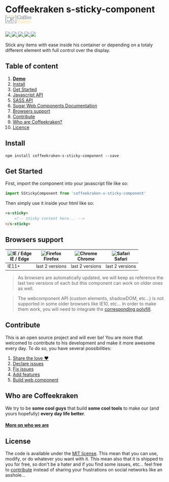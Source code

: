 # Coffeekraken s-sticky-component <img src=".resources/coffeekraken-logo.jpg" height="25px" />

<p>
	<a href="https://travis-ci.org/Coffeekraken/s-sticky-component">
		<img src="https://img.shields.io/travis/Coffeekraken/s-sticky-component.svg?style=flat-square" />
	</a>
	<a href="https://www.npmjs.com/package/coffeekraken-s-sticky-component">
		<img src="https://img.shields.io/npm/v/coffeekraken-s-sticky-component.svg?style=flat-square" />
	</a>
	<a href="https://github.com/coffeekraken/s-sticky-component/blob/master/LICENSE.txt">
		<img src="https://img.shields.io/npm/l/coffeekraken-s-sticky-component.svg?style=flat-square" />
	</a>
	<!-- <a href="https://github.com/coffeekraken/s-sticky-component">
		<img src="https://img.shields.io/npm/dt/coffeekraken-s-sticky-component.svg?style=flat-square" />
	</a>
	<a href="https://github.com/coffeekraken/s-sticky-component">
		<img src="https://img.shields.io/github/forks/coffeekraken/s-sticky-component.svg?style=social&label=Fork&style=flat-square" />
	</a>
	<a href="https://github.com/coffeekraken/s-sticky-component">
		<img src="https://img.shields.io/github/stars/coffeekraken/s-sticky-component.svg?style=social&label=Star&style=flat-square" />
	</a> -->
	<a href="https://twitter.com/coffeekrakenio">
		<img src="https://img.shields.io/twitter/url/http/coffeekrakenio.svg?style=social&style=flat-square" />
	</a>
	<a href="http://coffeekraken.io">
		<img src="https://img.shields.io/twitter/url/http/shields.io.svg?style=flat-square&label=coffeekraken.io&colorB=f2bc2b&style=flat-square" />
	</a>
</p>

Stick any items with ease inside his container or depending on a totaly different element with full control over the display.

## Table of content

1. **[Demo](http://components.coffeekraken.io/app/s-sticky-component)**
2. [Install](#readme-install)
3. [Get Started](#readme-get-started)
4. [Javascript API](doc/js)
5. [SASS API](doc/sass)
6. [Sugar Web Components Documentation](https://github.com/coffeekraken/sugar/blob/master/doc/webcomponent.md)
7. [Browsers support](#readme-browsers-support)
8. [Contribute](#readme-contribute)
9. [Who are Coffeekraken?](#readme-who-are-coffeekraken)
10. [Licence](#readme-license)

<a name="readme-install"></a>
## Install

```
npm install coffeekraken-s-sticky-component --save
```

<a name="readme-get-started"></a>
## Get Started

First, import the component into your javascript file like so:

```js
import SStickyComponent from 'coffeekraken-s-sticky-component'
```

Then simply use it inside your html like so:

```html
<s-sticky>
	<!-- sticky content here... -->
</s-sticky>
```

<a id="readme-browsers-support"></a>
## Browsers support

| <img src="https://raw.githubusercontent.com/godban/browsers-support-badges/master/src/images/edge.png" alt="IE / Edge" width="16px" height="16px" /></br>IE / Edge | <img src="https://raw.githubusercontent.com/godban/browsers-support-badges/master/src/images/firefox.png" alt="Firefox" width="16px" height="16px" /></br>Firefox | <img src="https://raw.githubusercontent.com/godban/browsers-support-badges/master/src/images/chrome.png" alt="Chrome" width="16px" height="16px" /></br>Chrome | <img src="https://raw.githubusercontent.com/godban/browsers-support-badges/master/src/images/safari.png" alt="Safari" width="16px" height="16px" /></br>Safari |
| --------- | --------- | --------- | --------- |
| IE11+ | last 2 versions| last 2 versions| last 2 versions

> As browsers are automatically updated, we will keep as reference the last two versions of each but this component can work on older ones as well.

> The webcomponent API (custom elements, shadowDOM, etc...) is not supported in some older browsers like IE10, etc... In order to make them work, you will need to integrate the [corresponding polyfill](https://www.webcomponents.org/polyfills).

<a id="readme-contribute"></a>
## Contribute

This is an open source project and will ever be! You are more that welcomed to contribute to his development and make it more awesome every day.
To do so, you have several possibilities:

1. [Share the love ❤️](https://github.com/Coffeekraken/coffeekraken/blob/master/contribute.md#contribute-share-the-love)
2. [Declare issues](https://github.com/Coffeekraken/coffeekraken/blob/master/contribute.md#contribute-declare-issues)
3. [Fix issues](https://github.com/Coffeekraken/coffeekraken/blob/master/contribute.md#contribute-fix-issues)
4. [Add features](https://github.com/Coffeekraken/coffeekraken/blob/master/contribute.md#contribute-add-features)
5. [Build web component](https://github.com/Coffeekraken/coffeekraken/blob/master/contribute.md#contribute-build-web-component)

<a id="readme-who-are-coffeekraken"></a>
## Who are Coffeekraken

We try to be **some cool guys** that build **some cool tools** to make our (and yours hopefully) **every day life better**.  

#### [More on who we are](https://github.com/Coffeekraken/coffeekraken/blob/master/who-are-we.md)

<a id="readme-license"></a>
## License

The code is available under the [MIT license](LICENSE.txt). This mean that you can use, modify, or do whatever you want with it. This mean also that it is shipped to you for free, so don't be a hater and if you find some issues, etc... feel free to [contribute](https://github.com/Coffeekraken/coffeekraken/blob/master/contribute.md) instead of sharing your frustrations on social networks like an asshole...
